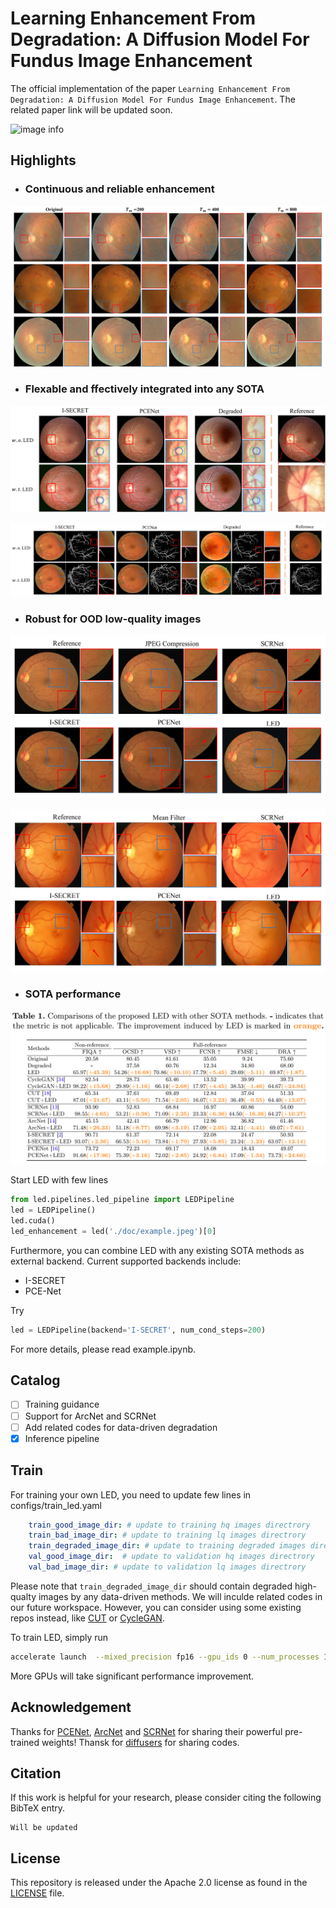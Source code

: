 # Learning Enhancement From Degradation: A Diffusion Model For Fundus Image Enhancement

The official implementation of the paper ``Learning Enhancement From Degradation: A Diffusion Model For Fundus Image Enhancement``. The related paper link will be updated soon.


![image info](./docs/led.gif)

## Highlights
- ### Continuous and reliable enhancement
![image info](./docs/Continuous.png)

- ### Flexable and ffectively integrated into any SOTA
![image info](./docs/OC.png)

![image info](./docs/vessels.png)

- ### Robust for OOD low-quality images
![image info](./docs/jpeg_loss.png)

![image info](./docs/mf_loss.png)

- ### SOTA performance
![image info](./docs/performance.png)

Start LED with few lines

```python
from led.pipelines.led_pipeline import LEDPipeline
led = LEDPipeline()
led.cuda()
led_enhancement = led('./doc/example.jpeg')[0]
```

Furthermore, you can combine LED with any existing SOTA methods as external backend. Current supported backends include:
- I-SECRET
- PCE-Net

Try
```python
led = LEDPipeline(backend='I-SECRET', num_cond_steps=200)
```

For more details, please read example.ipynb.

## Catalog
- [ ] Training guidance
- [ ] Support for ArcNet and SCRNet
- [ ] Add related codes for data-driven degradation
- [x] Inference pipeline

## Train
For training your own LED, you need to update few lines in configs/train_led.yaml
```yaml
    train_good_image_dir: # update to training hq images directrory
    train_bad_image_dir: # update to training lq images directrory
    train_degraded_image_dir: # update to training degraded images directrory
    val_good_image_dir:  # update to validation hq images directrory
    val_bad_image_dir: # update to validation lq images directrory
```
Please note that ``train_degraded_image_dir`` should contain degraded high-qualty images by any data-driven methods. We will inculde related codes in our future workspace. However, you can consider using some existing repos instead, like [CUT](https://github.com/taesungp/contrastive-unpaired-translation) or [CycleGAN](https://github.com/junyanz/pytorch-CycleGAN-and-pix2pix).

To train LED, simply  run
```bash
accelerate launch  --mixed_precision fp16 --gpu_ids 0 --num_processes 1 script/train.py 
```
More GPUs will take significant performance improvement.


## Acknowledgement 
Thanks for [PCENet](https://github.com/HeverLaw/PCENet-Image-Enhancement), [ArcNet](https://github.com/liamheng/Annotation-free-Fundus-Image-Enhancement) and [SCRNet](https://github.com/liamheng/Annotation-free-Fundus-Image-Enhancement) for sharing their powerful pre-trained weights! Thansk for [diffusers](https://github.com/huggingface/diffusers) for sharing codes.

## Citation

If this work is helpful for your research, please consider citing the following BibTeX entry.

```
Will be updated 
```
## License
This repository is released under the Apache 2.0 license as found in the [LICENSE](LICENSE) file.